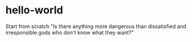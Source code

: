 # hello-world
Start from scratch
"Is there anything more dangerous than dissatisfied and irresponsible gods who don't know what they want?"
